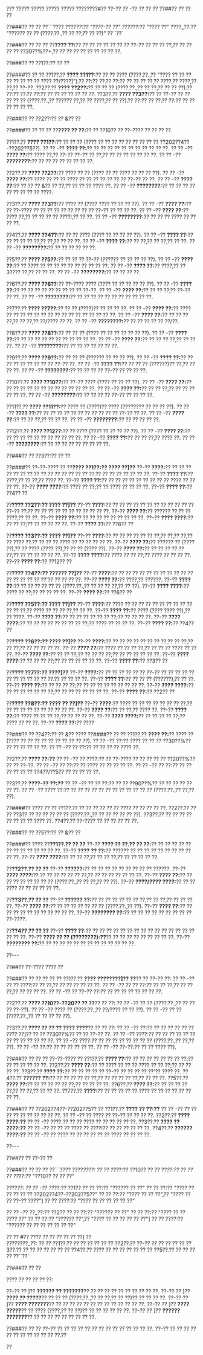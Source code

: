 ??? ????? ????? ????? ????? ????????#?? ??-?? ?? -?? ?? ?? ??
??##?? ?? ?? ??

??###?? ?? ??
??```????
????_??:?? "????-?? ??"
????_??:?? "???? ??"
????_??:?? "?????? ?? ?? (????.??.,?? ?? ??,?? ?? ??)"
??``??`

??###?? ?? ?? ??
??**???? ??:**?? ?? ?? ?? ?? ?? ?? ?? ??-?? ?? ?? ?? ??,?? ?? ?? ?? ?? ??30??%??+,?? ?? ?? ?? ?? ?? ?? ?? ?? ??.

??###?? ?? ??1??:?? ?? ??

??####?? ?? ??
??1??.?? **???? ??1??:**?? ?? ?? ???? (????.??.,?? "???? ?? ?? ?? ?? ?? ?? ?? ?? ???? ??/????]").?? ??:?? ??.?? ??:?? ?? ?? ?? ??,?? ????,?? ????,?? ??,?? ??-??.
??2??.?? **???? ??2??:**?? ?? ?? ?? (????.??.,?? ?? ??,?? ?? ?? ??).?? ??:?? ??.?? ??:?? ?? ?? ?? ?? ?? ?? ??.
??3??.?? **???? ??3??:**?? ?? ??-?? ?? ?? ?? ?? ?? (????.??.,?? ?????? ??,?? ?? ????,?? ?? ??).?? ??:?? ?? ??.?? ??:?? ?? ?? ?? ?? ?? ??.

??###?? ?? ??2??:?? ?? &?? ??

??####?? ?? ?? ??
??**???? ?? ??:**?? ?? ??10?? ?? ??-???? ?? ?? ?? ??.

??1??.?? **???? ??1??:**?? ?? ?? ?? (???? ?? ?? ?? ?? ?? ?? ?? ?? ?? ??202??4??-??202??5??).
??  ?? -?? **???? ??:**?? ?? ?? ?? ?? ?? ?? ?? ?? ?? ?? ??.
??  ?? -?? **???? ??:**?? ???? ??,?? ??-?? ??-?? ?? ??,?? ?? ?? ?? ?? ?? ?? ??.
??  ?? -?? **????????:**?? ?? ?? ?? ?? ?? ?? ?? ??.

??2??.?? **???? ??2??:**?? ???? ?? ?? (???? ?? ?? ???? ?? ?? ?? ??).
??  ?? -?? **???? ??:**?? ???? ?? ?? ?? ???? ?? ?? ?? ?? ?? ?? ?? ??-?? ?? ??.
??  ?? -?? **???? ??:**?? ?? ?? ?? &?? ?? ??,?? ?? ?? ?? ???? ??.
??  ?? -?? **????????:**?? ?? ?? ?? ?? ?? ?? ?? ?? ?? ????.

??3??.?? **???? ??3??:**?? ???? ?? (???? ???? ?? ?? ?? ??).
??  ?? -?? **???? ??:**?? ?? ??-???? ?? ?? ?? ?? ?? ?? ?? ?? ?? ??-?? ?? ?? ?? ??.
??  ?? -?? **???? ??:**?? ???? ??,?? ?? ?? ?? ?? ????!,?? ?? ??.
??  ?? -?? **????????:**?? ?? ?? ?? ???? ?? ?? ?? ??.

??4??.?? **???? ??4??:**?? ?? ?? ???? (???? ?? ?? ?? ?? ??).
??  ?? -?? **???? ??:**?? ?? ?? ?? ?? ??,?? ??,?? ?? ?? ??.
??  ?? -?? **???? ??:**?? ?? ??,?? ?? ??,?? ?? ??.
??  ?? -?? **????????:**?? ?? ?? ?? ?? ?? ??.

??5??.?? **???? ??5??:**?? ?? ?? ?? ??-?? (?????? ?? ?? ?? ?? ??).
??  ?? -?? **???? ??:**?? ?? ???? ?? ?? ?? ?? ?? ?? ?? ?? ?? ??.
??  ?? -?? **???? ??:**?? ????,?? ??3???? ??,?? ?? ?? ??.
??  ?? -?? **????????:**?? ?? ?? ?? ??.

??6??.?? **???? ??6??:**?? ??-???? ???? (???? ?? ?? ?? ?? ?? ??).
??  ?? -?? **???? ??:**?? ?? ?? ?? ?? ?? ?? ?? ?? ?? ??-??.
??  ?? -?? **???? ??:**?? ?? ?? ??,?? ??-?? ?? ??.
??  ?? -?? **????????:**?? ?? ?? ?? ?? ?? ?? ?? ?? ?? ?? ??.

??7??.?? **???? ??7??:**?? ?? ?? (????)?? ?? ?? ?? ??.
??  ?? -?? **???? ??:**?? ???? ?? ?? ?? ?? ?? ?? ?? ?? ?? ?? ?? ?? ?? ?? ?? ??.
??  ?? -?? **???? ??:**?? ?? ?? ?? ??,?? ?? ??,?? ??/???? ?? ??.
??  ?? -?? **????????:**?? ?? ?? ?? ?? ?? ??/??.

??8??.?? **???? ??8??:**?? ?? ?? ?? (???? ?? ?? ?? ?? ?? ?? ??).
??  ?? -?? **???? ??:**?? ?? ?? ?? ?? ?? ?? ?? ?? ?? ?? ??.
??  ?? -?? **???? ??:**?? ?? ?? ?? ??,?? ?? ?? ??.
??  ?? -?? **????????:**?? ?? ?? ?? ?? ?? ?? ??.

??9??.?? **???? ??9??:**?? ?? ?? ?? (?????? ?? ?? ?? ??).
??  ?? -?? **???? ??:**?? ?? ?? ?? ?? ?? ?? ?? ?? ??-?? ??.
??  ?? -?? **???? ??:**?? ?? ?? ?? (??????)?? ??,?? ?? ?? ??.
??  ?? -?? **????????:**?? ?? ?? ?? ?? ??-?? ?? ?? ?? ??.

??10??.?? **???? ??10??:**?? ??-?? ???? (???? ?? ?? ?? ??).
??   ?? -?? **???? ??:**?? ?? ?? ?? ?? ?? ?? ?? ?? ?? ?? ?? ?? ??.
??   ?? -?? **???? ??:**?? ?? ?? ??,?? ?? ?? ?? ?? ?? ??.
??   ?? -?? **????????:**?? ?? ?? ?? ?? ??-?? ?? ?? ?? ??.

??11??.?? **???? ??11??:**?? ???? ?? (????)?? ???? (???????? ?? ?? ?? ??).
??   ?? -?? **???? ??:**?? ?? ?? ?? ?? ?? ?? ?? ?? ?? ?? ?? ??-?? ?? ??.
??   ?? -?? **???? ??:**?? ?? ?? ??,?? ?? ?? ??.
??   ?? -?? **????????:**?? ?? ?? ?? ?? ??.

??12??.?? **???? ??12??:**?? ?? ???? (???? ?? ?? ?? ?? ??).
??   ?? -?? **???? ??:**?? ?? ?? ?? ?? ?? ?? ?? ?? ?? ?? ??.
??   ?? -?? **???? ??:**?? ?? ?? ??,?? ???? ??.
??   ?? -?? **????????:**?? ?? ?? ?? ?? ?? ?? ?? ?? ??.

??###?? ?? ??3??:?? ?? ??

??####?? ??-??-???? ??
??**???? ??1??:?? ???? ??]??**
??-?? **????:**?? ?? ?? ?? ?? ?? ?? ?? ?? ?? ?? ?? ?? ?? ?? ?? ??.?? ?? ?? ?? ?? ?? ?? ??.
??-?? **???? ??:**?? ????,?? ?? ??,?? ???? ??.
??-?? **???? ??:**?? ?? ?? ?? ?? ?? ?? ?? ?? ?? ???? ?? ?? ?? ??.
??-?? **???? ????:**?? ???? ?? ??;?? ?? ???? ?? ?? ?? ??.
??-?? **???? ??:**?? ??4?? ??

??**???? ??2??:?? ???? ??]??**
??-?? **????:**?? ?? ?? ?? ?? ?? ?? ?? ?? ?? ?? ?? ?? ??-?? ??.?? ?? ?? ?? ?? ?? ?? ?? ?? ?? ?? ??.
??-?? **???? ??:**?? ?????? ??,?? ?? ????,?? ?? ??.
??-?? **???? ??:**?? ?? ?? ?? ?? ?? ?? ?? ?? ??.
??-?? **???? ????:**?? ?? ?? ??;?? ?? ?? ?? ?? ??.
??-?? **???? ??:**?? ??8?? ??

??**???? ??3??:?? ???? ??]??**
??-?? **????:**?? ?? ?? ?? ?? ?? ?? ??,?? ??,?? ??,?? ?? ???? ??.?? ?? ?? ?? ???? ?? ?? ?? ?? ?? ??.
??-?? **???? ??:**?? ?????? ?? (???? ??),?? ?? ???? (???? ??),?? ?? ?? (???? ??).
??-?? **???? ??:**?? ?? ?? ?? ?? ?? ??;?? ?? ?? ?? ?? ?? ??.
??-?? **???? ????:**?? ???? ?? ?? ??;?? ???? ?? ?? ?? ??.
??-?? **???? ??:**?? ??12?? ??

??**???? ??4??:?? ?????? ??]??**
??-?? **????:**?? ?? ?? ?? ?? ?? ?? ?? ?? ?? ?? ?? ?? ?? ?? ?? ?? ??'?? ?? ?? ?? ??.
??-?? **???? ??:**?? ????,?? ??????.
??-?? **???? ??:**?? ?? ?? ?? ?? ?? ?? (????.??.,?? ?? ?? ?? ??,?? ?? ??).
??-?? **???? ????:**?? ???? ?? ??;?? ?? ?? ?? ??.
??-?? **???? ??:**?? ??6?? ??

??**???? ??5??:?? ???? ??]??**
??-?? **????:**?? ???? ?? ?? ?? ?? ?? ?? ?? ?? ?? ?? ?? ?? ??.?? ???? ?? ?? ?? ??,?? ?? ??.
??-?? **???? ??:**?? ???? (???? ???? ??),?? ?? ????.
??-?? **???? ??:**?? ?? ?? ?? ?? ?? ?? ??;?? ?? ?? ?? ??.
??-?? **???? ????:**?? ?? ?? ?? ?? ?? ?? ?? ?? ??;?? ???? ?? ?? ?? ??.
??-?? **???? ??:**?? ??4?? ??

??**???? ??6??:?? ???? ??]??**
??-?? **????:**?? ?? ?? ?? ?? ?? ?? ?? ??,?? ?? ??,?? ?? ??,?? ?? ?? ?? ?? ??.
??-?? **???? ??:**?? ???? ?? ?? ?? ??,?? ?? ?? ?? ???? ?? ?? ??.
??-?? **???? ??:**?? ?? ?? ??;?? ?? ?? ?? ??;?? ?? ?? ?? ?? ?? ??.
??-?? **???? ????:**?? ?? ?? ?? ??;?? ?? ?? ?? ?? ?? ??.
??-?? **???? ??:**?? ??3?? ??

??**???? ??7??:?? ????]??**
??-?? **????:**?? ?? ?? ?? ?? ?? ?? ??-?? ?? ?? ?? ?? ?? ?? ?? ?? ?? ?? ?? ??.?? ?? ?? ?? ??.
??-?? **???? ??:**?? ?? ?? ?? (??????),?? ?? ??.
??-?? **???? ??:**?? ?? ?? ?? ??;?? ?? ?? ?? ?? ?? ?? ?? ?? ??.
??-?? **???? ????:**?? ?? ?? ?? ?? ?? ?? ??;?? ?? ?? ?? ?? ?? ?? ??.
??-?? **???? ??:**?? ??2?? ??

??**???? ??8??:?? ???? ?? ??]??**
??-?? **????:**?? ???? ?? ?? ?? ?? ?? ?? ?? ??.?? ?? ?? ?? ?? ?? ?? ?? ?? ?? ??.
??-?? **???? ??:**?? ?? ??,?? ???? ??.
??-?? **???? ??:**?? ???? ?? ?? ?? ??;?? ?? ?? ?? ??.
??-?? **???? ????:**?? ?? ?? ?? ?? ??;?? ???? ?? ?? ??.
??-?? **???? ??:**?? ????

??###?? ?? ??4??:?? ?? &?? ????
??####?? ?? ??
??1??.?? **???? ??:**?? ???? ?? (???? ?? ?? ?? ?? ?? ?? ?? ?? ?? ??).
??  ?? -?? ??:?? ???? ?? ?? ?? ??30??%?? ?? ?? ?? ?? ?? ??.
??  ?? -?? ?? ??:?? ?? ?? ?? ?? ???? ??.

??2??.?? **???? ??:??**
??  ?? -?? ?? ????:?? ?? ??-???? ?? ?? ?? ?? ?? ??20??%?? ?? ?? ??-??.
??  ?? -?? ?? ??:?? ?? ???? ?? ?? ?? ?? ??.
??  ?? -?? ?? ??:?? ?? ?? ?? ?? ?? ?? ??4??/??5?? ?? ?? ?? ?? ??.

??3??.?? **????-?? ??:??**
??  ?? -?? ?? ?? ??:?? ?? ?? ??90??%?? ?? ?? ?? ?? ?? ?? ??.
??  ?? -?? ???? ??:?? ?? ?? ?? ?? ?? ?? ?? ?? ?? ?? ?? ?? (????.??.,?? ??,?? ??).

??####?? ???? ?? ??
??1??.?? ?? ?? ?? ?? ?? ?? ???? ?? ?? ?? ?? ??.
??2??.?? ?? ?? ??3?? ?? ?? ?? ?? ?? ?? (????.??.,?? ?? ?? ?? ?? ?? ??).
??3??.?? ?? ?? ?? ?? ?? ?? ?? ?? ???? ??.
??4??.?? ??-???? ?? ?? ?? ?? ?? ??.

??###?? ?? ??5??:?? ?? &?? ??

??####?? ????
??**??1??.?? ?? ??**
??-?? **???? ?? ??.?? ?? ??:**?? ?? ?? ?? ?? ?? ?? ?? ?? ?? ?? ?? ?? ??.
??-?? **???? ?? ??:**?? ?????? ?? ?? ?? ?? ?? ?? ?? ?? ?? ?? ??.
??-?? **???? ????:**?? ?? ?? ??,?? ?? ?? ??,?? ?? ?? ?? ?? ??.

??**??2??.?? ?? ??**
??-?? **??????:**?? ?? ?? ?? ?? ?? ?? ?? ?? ?? ??????.
??-?? **???? ????:**?? ?? ?? ?? ?? ?? ?? ??,?? ?? ?? ?? ?? ?? ?? ??.
??-?? **???? ??:**?? ?? ?? ?? ?? ?? ?? ?? ?? (????.??.,?? ?? ??,?? ?? ??).
??-?? **????/???? ????:**?? ?? ?? ???? ?? ?? ?? ?? ?? ??.

??**??3??.?? ?? ??**
??-?? **?????? ??:**?? ?? ?? ?? ?? ?? ?? ??,?? ?? ??,?? ?? ?? ?? ??.
??-?? **???? ??:**?? ?? ?? ?? ?? ?? ?? ?? (????.??.,?? ??).
??-?? **???? ??:**?? ?? ?? ?? ?? ?? ?? ?? ?? ?? ?? ??.
??-?? **???????? ??:**?? ?? ?? ?? ?? ?? ?? ?? ?? ?? ??-????.

??**??4??.?? ?? ??**
??-?? **???? ??:**?? ?? ?? ?? ?? ?? ?? ?? ?? ?? ?? ?? ?? ?? ?? ?? ?? ?? ??.
??-?? **???? ?? ?? (????????):??**?? ?? ?? ?? ?? ?? ?? ?? ?? ??.
??-?? **???????? ??:**?? ?? ?? ?? ?? ?? ?? ?? ?? ?? ?? ?? ?? ??.

??---

??##?? ??-???? ???? ??

??###?? ?? ?? ?? ?? ??
??1??.?? **???? ????????]?? ??**?? ?? ??-?? ??:
??  ?? -?? ?? ?? ????:?? ?? ??,?? ?? ?? ?? ?? ?? ??.
??  ?? -?? ?? ?? ??:?? ?? ?? ??,?? ?? ?? ??,?? ?? ?? ?? ??.
??  ?? -?? ?? ??-?? ??:?? ?? ?? ?? ?? ?? ?? ?? ??.

??2??.?? **???? ??10??-??20?? ?? ??**?? ?? ??:
??  ?? -?? ?? ?? (????.??.,?? ?? ?? ?? ??-??).
??  ?? -?? ???? ?? (????.??.,?? ??/???? ?? ?? ??).
??  ?? -?? ?? ?? (????.??.,?? ?? ?? ?? ?? ??).

??3??.?? **???? ?? ?? ?? ???? ????**?? ?? ?? ??:
??  ?? -?? ??:?? ?? ?? ?? ?? ?? ?? ???? ??]?? ?? ?? ??30??%?? ?? ?? ??-?? ??.
??  ?? -?? ????:?? ?? ?? ?? ?? ?? ?? ?? ?? ?? ?? ?? ?? ??.
??  ?? -?? ????:?? ?? ?? ?? ?? ?? ?? ?? ?? (????.??.,?? ??,?? ??).
??  ?? -?? ??:?? ?? ?? ?? ?? ?? ??.
??  ?? -?? ??-??:?? ?? ?? ???? ??].

??###?? ?? ?? ?? ??-??-???? ??
??1??.?? **???? ??:**?? ?? ?? ?? ?? ?? ?? ?? ??;?? ?? ?? ?? ?? ?? ??.
??2??.?? **???? ??:**?? ?? ???? ?? ?? ?? ???? ?? ?? ??;?? ?? ?? ?? ??.
??3??.?? **???? ??:**?? ?? ?? ?? ?? ?? ??-?? ?? ?? ?? ?? ??'?? ???? ??.
??4??.?? **?????? ??:**?? ?? ?? ?? ?? ?? ??,?? ?? ?? ?? ?? ??,?? ?? ?? ??.
??5??.?? **???? ??:**?? ?? ?? ?? ?? ?? ??;?? ?? ?? ?? ??.
??6??.?? **???? ??:**?? ?? ?? ?? ?? ??,?? ?? ??,?? ?? ?? ??.
??7??.?? **????:**?? ?? ?? ?? ?? ?? ???? ?? ?? ?? ?? ?? ?? ?? ??.

??###?? ?? ??202??4??-??202??5?? ??
??1??.?? **???? ?? ??:??**
??  ?? -?? ?? ?? ?? ?? ?? ?? ?? ?? ?? ??.
??  ?? -?? ?? ???? ?? ??-?? ?? ?? ?? ??.
??2??.?? **???? ????:??**
??  ?? -?? ???? ?? ?? ?? ???? ?? ?? ?? ?? ?? ??.
??3??.?? **???? ?? ????:??**
??  ?? -?? ?? ?? ?? ???? ?? ????!?? ?? ?? ?? ?? ?? ??.
??4??.?? **?????? ????:??**
??  ?? -?? ?? ???? ?? ?? ?? ?? ?? ?? ???? ?? ?? ?? ??.

??---

??##?? ?? ??-?? ??

??###?? ?? ?? ??
??```????
????_????:
?? ?? ??_??:?? ??10??
?? ?? ??_??:?? ??
?? ?? ??_??:?? "??10?? ?? ?? ??"

????_??:
?? ?? -?? ??_??:?? ??1??
??   ?? ??:?? "?????? ?? ??"
??   ?? ??:?? "???? ?? ?? ?? ?? ?? ??202??4??-??202??5??"
??   ?? ??:?? "???? ?? ?? ??",?? "???? ?? ?? ??-?? ????"]
??   ?? ????:?? "???? ?? ?? ?? ?? ?? ??"

?? ?? -?? ??_??:?? ??2??
??   ?? ??:?? "?????? ?? ??"
??   ?? ??:?? "???? ?? ?? ???? ??"
??   ?? ??:?? "?????? ??",?? "???? ?? ?? ?? ?? ?? ??"]
??   ?? ????:?? "?????? ?? ?? ?? ?? ?? ?? ??"

?? ?? #?? ???? ?? ?? ?? ?? ?? ??]
??  
????????_??:
?? ?? ??1??.?? ?? ?? ?? ??
?? ?? ??2??.?? ??-?? ?? ?? ??
?? ?? ??3??.?? ?? ?? ?? ?? ??
?? ?? ??4??.?? ???? ?? ?? ?? ?? ??
?? ?? ??5??.?? ?? ?? ?? ??
??``??`

??###?? ?? ??

???? ?? ?? ?? ?? ??:

??-?? ?? ]?? **?????? ?? ???????**?? ?? ?? ?? ?? ?? ?? ?? ?? ?? ??.
??-?? ?? ]?? **???? ?? ?????**?? ?? ?? ?? (????.??.,?? ?? ??,?? ?? ??)?? ?? ?? ?? ??.
??-?? ?? ]?? **???? ???????**?? ?? ?? ?? ?? ?? ?? ?? ?? ?? ?? ?? ?? ??.
??-?? ?? ]?? **???? ?????**?? ?? ???? (????,?? ?? ??)?? ?? ?? ?? ?? ?? ??.
??-?? ?? ]?? **?????? ???????**?? ?? ?? ?? ?? ?? ?? ?? ?? ??.

??###?? ?? ??
??-?? ?? ?? ?? ?? ?? ?? ?? ?? ?? ?? ?? ?? ?? ??.
??-?? ?? ?? ?? ?? ?? ?? ?? ?? ?? ?? ?? ??.??

??